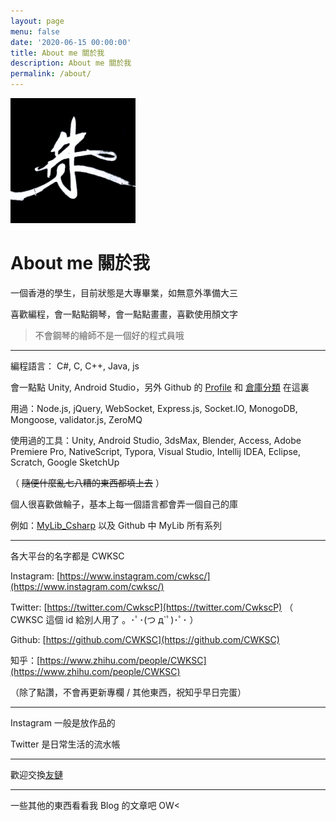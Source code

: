 ```yaml
---
layout: page
menu: false
date: '2020-06-15 00:00:00'
title: About me 關於我
description: About me 關於我
permalink: /about/
---
```


<img class="img-rounded" src="/assets/image/author_photo/CWKSC_photo.jpg" alt="CWKSC" width="200">

# About me 關於我

一個香港的學生，目前狀態是大專畢業，如無意外準備大三

喜歡編程，會一點點鋼琴，會一點點畫畫，喜歡使用顏文字

> 不會鋼琴的繪師不是一個好的程式員哦

___

編程語言： C#, C, C++, Java, js

會一點點 Unity, Android Studio，另外 Github 的 [Profile](https://github.com/CWKSC) 和 [倉庫分類](https://github.com/CWKSC/MyGithubRepositories) 在這裏

用過：Node.js, jQuery, WebSocket, Express.js, Socket.IO, MonogoDB, Mongoose, validator.js, ZeroMQ

使用過的工具：Unity, Android Studio, 3dsMax, Blender, Access, Adobe Premiere Pro, NativeScript, Typora, Visual Studio, Intellij IDEA, Eclipse, Scratch, Google SketchUp 

（ ~~隨便什麼亂七八糟的東西都填上去~~ ）

個人很喜歡做輪子，基本上每一個語言都會弄一個自己的庫

例如：[MyLib_Csharp](https://github.com/CWKSC/MyLib_Csharp) 以及 Github 中 MyLib 所有系列

___

各大平台的名字都是 CWKSC

Instagram: [https://www.instagram.com/cwksc/](https://www.instagram.com/cwksc/)

Twitter: [https://twitter.com/CwkscP](https://twitter.com/CwkscP)  （ CWKSC 這個 id 給別人用了 。･ﾟ･(つ д`ﾟ)･ﾟ･  ）

Github: [https://github.com/CWKSC](https://github.com/CWKSC)

知乎：[https://www.zhihu.com/people/CWKSC](https://www.zhihu.com/people/CWKSC) 

（除了點讚，不會再更新專欄 / 其他東西，祝知乎早日完蛋）

___

Instagram 一般是放作品的

Twitter 是日常生活的流水帳

___

歡迎交換[友鏈](https://cwksc.github.io/link_exchange/) 

___

一些其他的東西看看我 Blog 的文章吧 OW<

